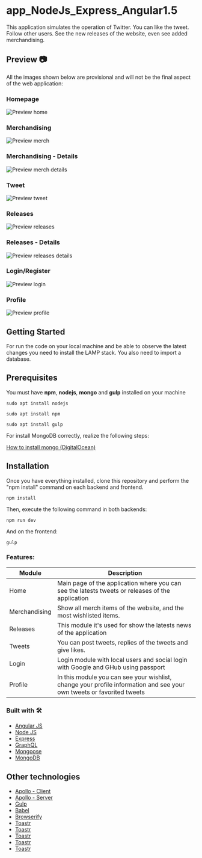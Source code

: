 # app_NodeJs_Express_Angular1.5

This application simulates the operation of Twitter. You can like the tweet. Follow other users. See the new releases of the website, even see added merchandising.

## Preview 📷
All the images shown below are provisional and will not be the final aspect of the web application:
### Homepage
![Preview home](https://github.com/Jooui/app_Nodejs_Express_Angular1.5/blob/master/github_media/home.png)
### Merchandising
![Preview merch](https://github.com/Jooui/app_Nodejs_Express_Angular1.5/blob/master/github_media/merch_list.png)
### Merchandising - Details
![Preview merch details](https://github.com/Jooui/app_Nodejs_Express_Angular1.5/blob/master/github_media/details_merch.png)
### Tweet
![Preview tweet](https://github.com/Jooui/app_Nodejs_Express_Angular1.5/blob/master/github_media/details_tweet.png)
### Releases
![Preview releases](https://github.com/Jooui/app_Nodejs_Express_Angular1.5/blob/master/github_media/releases_list.png)
### Releases - Details
![Preview releases details](https://github.com/Jooui/app_Nodejs_Express_Angular1.5/blob/master/github_media/details_releases.png)
### Login/Register
![Preview login](https://github.com/Jooui/app_Nodejs_Express_Angular1.5/blob/master/github_media/login1.png)
### Profile
![Preview profile](https://github.com/Jooui/app_Nodejs_Express_Angular1.5/blob/master/github_media/profile.png)


## Getting Started
For run the code on your local machine and be able to observe the latest changes you need to install the LAMP stack. You also need to import a database.
## Prerequisites

You must have **npm**, **nodejs**, **mongo** and **gulp** installed on your machine
```
sudo apt install nodejs
```
```
sudo apt install npm
```
```
sudo apt install gulp
```

For install MongoDB correctly, realize the following steps:

[How to install mongo (DigitalOcean)](https://www.digitalocean.com/community/tutorials/como-instalar-mongodb-en-ubuntu-18-04-es)

## Installation
Once you have everything installed, clone this repository and perform the "npm install" command on each backend and frontend.
```
npm install
```

Then, execute the following command in both backends:
```
npm run dev
```

And on the frontend:
```
gulp
```


### Features:

| Module | Description |
| --- | --- |
| Home | Main page of the application where you can see the latests tweets or releases of the application |
| Merchandising | Show all merch items of the website, and the most wishlisted items. |
| Releases | This module it's used for show the latests news of the application |
| Tweets | You can post tweets, replies of the tweets and give likes. |
| Login | Login module with local users and social login with Google and GHub using passport |
| Profile | In this module you can see your wishlist, change your profile information and see your own tweets or favorited tweets |


### Built with 🛠️
* [Angular JS](https://angularjs.org/)
* [Node JS](https://nodejs.org/es/)
* [Express](https://expressjs.com/es/)
* [GraphQL](https://graphql.org/)
* [Mongoose](https://mongoosejs.com/)
* [MongoDB](https://www.mongodb.com/)


## Other technologies
* [Apollo - Client](https://www.npmjs.com/package/apollo-client)
* [Apollo - Server](https://www.npmjs.com/package/apollo-server)
* [Gulp](https://www.npmjs.com/package/gulp)
* [Babel](https://www.npmjs.com/package/@babel/core)
* [Browserify](https://www.npmjs.com/package/browserify)
* [Toastr](https://www.npmjs.com/package/toastr)
* [Toastr](https://www.npmjs.com/package/toastr)
* [Toastr](https://www.npmjs.com/package/toastr)
* [Toastr](https://www.npmjs.com/package/toastr)
* [Toastr](https://www.npmjs.com/package/toastr)
